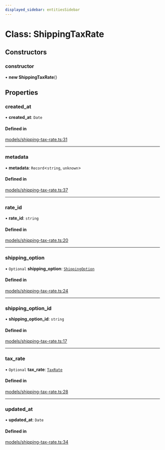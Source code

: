 ```yaml
---
displayed_sidebar: entitiesSidebar
---
```


# Class: ShippingTaxRate

## Constructors

### constructor

• **new ShippingTaxRate**()

## Properties

### created\_at

• **created\_at**: `Date`

#### Defined in

[models/shipping-tax-rate.ts:31](https://github.com/medusajs/medusa/blob/105c68929/packages/medusa/src/models/shipping-tax-rate.ts#L31)

___

### metadata

• **metadata**: `Record`<`string`, `unknown`\>

#### Defined in

[models/shipping-tax-rate.ts:37](https://github.com/medusajs/medusa/blob/105c68929/packages/medusa/src/models/shipping-tax-rate.ts#L37)

___

### rate\_id

• **rate\_id**: `string`

#### Defined in

[models/shipping-tax-rate.ts:20](https://github.com/medusajs/medusa/blob/105c68929/packages/medusa/src/models/shipping-tax-rate.ts#L20)

___

### shipping\_option

• `Optional` **shipping\_option**: [`ShippingOption`](ShippingOption.md)

#### Defined in

[models/shipping-tax-rate.ts:24](https://github.com/medusajs/medusa/blob/105c68929/packages/medusa/src/models/shipping-tax-rate.ts#L24)

___

### shipping\_option\_id

• **shipping\_option\_id**: `string`

#### Defined in

[models/shipping-tax-rate.ts:17](https://github.com/medusajs/medusa/blob/105c68929/packages/medusa/src/models/shipping-tax-rate.ts#L17)

___

### tax\_rate

• `Optional` **tax\_rate**: [`TaxRate`](TaxRate.md)

#### Defined in

[models/shipping-tax-rate.ts:28](https://github.com/medusajs/medusa/blob/105c68929/packages/medusa/src/models/shipping-tax-rate.ts#L28)

___

### updated\_at

• **updated\_at**: `Date`

#### Defined in

[models/shipping-tax-rate.ts:34](https://github.com/medusajs/medusa/blob/105c68929/packages/medusa/src/models/shipping-tax-rate.ts#L34)
